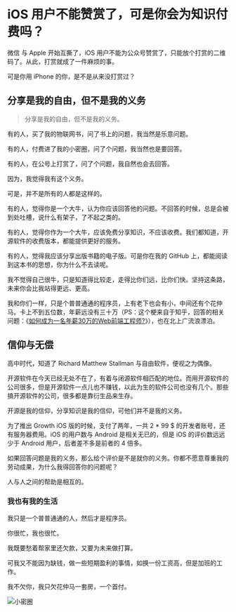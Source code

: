 iOS 用户不能赞赏了，可是你会为知识付费吗？
===

微信 与 Apple 开始互撕了，iOS 用户不能为公众号赞赏了，只能放个打赏的二维码了。从此，打赏就成了一件麻烦的事。

可是你用 iPhone 的你，是不是从来没打赏过？

分享是我的自由，但不是我的义务
---

> 分享是我的自由，但不是我的义务。

有的人，买了我的物联网书，问了书上的问题，我当然是乐意问题。

有的人，付费进了我的小密圈，问了个问题，我当然也是要回答。

有的人，在公号上打赏了，问了个问题，我自然也会去回答。

因为，我觉得我有这个义务。

可是，并不是所有的人都是这样的。

有的人，觉得你是一个大牛，认为你应该回答他的问题。不回答的时候，总是会被到处吐槽，说什么有架子，了不起之类的。

有的人，觉得你作为一个大牛，应该免费分享知识，不应该收费。我们都知道，开源软件的收费版本，都能提供更好的服务。

有的人，觉得我应该分享出版书籍的电子版。可是你在我的 GitHub 上，都能阅读到这本书的思想，你为什么不去读呢。

我不觉得自己很牛，只是知道得比较走，走得比你们远，比你们快。坚持这条路，未来你会比我站得更远、更高。

我和你们一样，只是个普普通通的程序员，上有老下也会有小，中间还有个花仲马。卡上不到五位数，年薪远没有三十万（PS：这个梗来自于知乎，回答的相关问题：《[如何成为一名年薪30万的Web前端工程师?](https://www.zhihu.com/question/40083053)》），也在北上广流浪漂泊。

信仰与无偿
---

高中时代，知道了 Richard Matthew Stallman 与自由软件，便视之为偶像。

开源软件在今天已经无处不在了，有着与闭源软件相匹配的地位。而用开源软件的公司很多，但是开源软件一点儿也不赚钱，以此为生的软件公司也没有几个。那些搞开源软件的公司，很多都是靠衍生品来生存。

开源是我的信仰，分享知识是我的信仰，可他们并不是我的义务。

为了推出 Growth  iOS 版的时候，支付了两年，一共 2 * 99 $  的开发者账号，还有服务器费用。iOS 的用户数与 Android 是相关无已的，但是 iOS 的评价数远远少于 Android 用户，后者差不多是前者的 4 倍多。

如果回答问题是我的义务，那么给个评价是不是就你的义务。你都不愿意尊重我的劳动成果，为什么我得回答你的问题呢？

人与人之间的帮助是相互的。

### 我也有我的生活

我只是一个普普通通的人，然后才是程序员。

你很忙，我也很忙。

我既要愁着帮家里还欠款，又要为未来做打算。

可我又不能因为缺钱，做一些短期盈利的事情，如换一份工资高，但是加班的工作。

我不欠你，我只欠花仲马一套房，一个首付。

![小密圈](xiaomiquan.jpg)